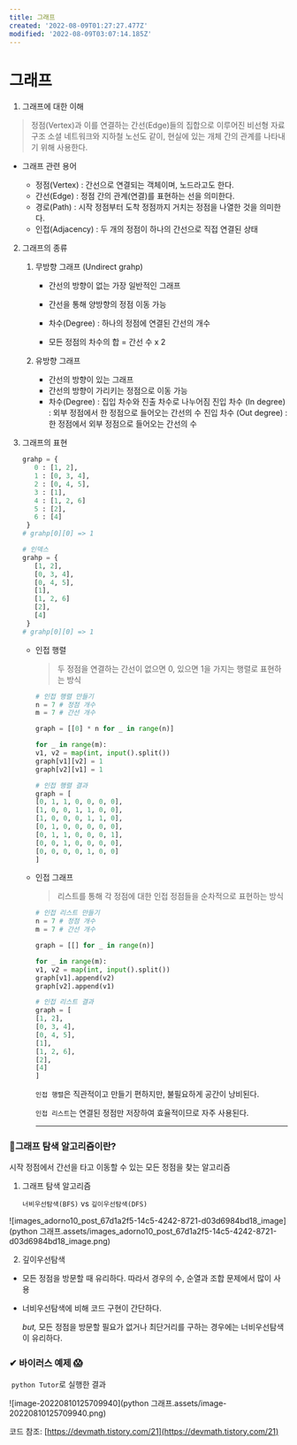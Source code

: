 ```yaml
---
title: 그래프
created: '2022-08-09T01:27:27.477Z'
modified: '2022-08-09T03:07:14.185Z'
---
```


# 그래프

1. 그래프에 대한 이해
>정점(Vertex)과 이를 연결하는 간선(Edge)들의 집합으로 이루어진 비선형 자료구조
소셜 네트워크와 지하철 노선도 같이, 현실에 있는 개체 간의 관계를 나타내기 위해 사용한다.

- 그래프 관련 용어

  - 정점(Vertex) : 간선으로 연결되는 객체이며, 노드라고도 한다.
  - 간선(Edge) : 정점 간의 관계(연결)를 표현하는 선을 의미한다.
  - 경로(Path) : 시작 정점부터 도착 정점까지 거치는 정점을 나열한 것을 의미한다.
  - 인접(Adjacency) : 두 개의 정점이 하나의 간선으로 직접 연결된 상태



2. 그래프의 종류

    1. 무방향 그래프 (Undirect grahp)
        - 간선의 방향이 없는 가장 일반적인 그래프
        
        - 간선을 통해 양방향의 정점 이동 가능
        
        - 차수(Degree) : 하나의 정점에 연결된 간선의 개수
        
        - 모든 정점의 차수의 합 = 간선 수 x 2
        
          
        
    2. 유방향 그래프
        - 간선의 방향이 있는 그래프
        - 간선의 방향이 가리키는 정점으로 이동 가능
        - 차수(Degree) : 집입 차수와 진출 차수로 나누어짐
            진입 차수 (In degree) : 외부 정점에서 한 정점으로 들어오는 간선의 수
            진입 차수 (Out degree) : 한 정점에서 외부 정점으로 들어오는 간선의 수

    

 3. 그래프의 표현

    ```python
    grahp = {
       0 : [1, 2],
       1 : [0, 3, 4],
       2 : [0, 4, 5],
       3 : [1],
       4 : [1, 2, 6]
       5 : [2],
       6 : [4]
     }
    # grahp[0][0] => 1
    
    # 인덱스
    grahp = {
       [1, 2],
       [0, 3, 4],
       [0, 4, 5],
       [1],
       [1, 2, 6]
       [2],
       [4]
     }
    # grahp[0][0] => 1
    ```

    - 인접 행렬

      > 두 정점을 연결하는 간선이 없으면 0, 있으면 1을 가지는 행렬로 표현하는 방식

      ```python
      # 인접 행렬 만들기
      n = 7 # 정점 개수
      m = 7 # 간선 개수
      
      graph = [[0] * n for _ in range(n)]
      
      for _ in range(m):
      v1, v2 = map(int, input().split())
      graph[v1][v2] = 1
      graph[v2][v1] = 1
      
      # 인접 행렬 결과
      graph = [
      [0, 1, 1, 0, 0, 0, 0],
      [1, 0, 0, 1, 1, 0, 0],
      [1, 0, 0, 0, 1, 1, 0],
      [0, 1, 0, 0, 0, 0, 0],
      [0, 1, 1, 0, 0, 0, 1],
      [0, 0, 1, 0, 0, 0, 0],
      [0, 0, 0, 0, 1, 0, 0]
      ]
      ```

      

    - 인접 그래프

      > 리스트를 통해 각 정점에 대한 인접 정점들을 순차적으로 표현하는 방식

      ```python
      # 인접 리스트 만들기
      n = 7 # 정점 개수
      m = 7 # 간선 개수
      
      graph = [[] for _ in range(n)]
      
      for _ in range(m):
      v1, v2 = map(int, input().split())
      graph[v1].append(v2)
      graph[v2].append(v1)
      
      # 인접 리스트 결과
      graph = [
      [1, 2],
      [0, 3, 4],
      [0, 4, 5],
      [1],
      [1, 2, 6],
      [2],
      [4]
      ]
      ```

      ```인접 행렬```은 직관적이고 만들기 편하지만, 불필요하게 공간이 낭비된다.

      ```인접 리스트```는 연결된 정점만 저장하여 효율적이므로 자주 사용된다.

      ----

      

### 📌그래프 탐색 알고리즘이란?

시작 정점에서 간선을 타고 이동할 수 있는 모든 정점을 찾는 알고리즘



1. 그래프 탐색 알고리즘

   ```너비우선탐색(BFS)``` vs ```깊이우선탐색(DFS) ``` 

![images_adorno10_post_67d1a2f5-14c5-4242-8721-d03d6984bd18_image](python 그래프.assets/images_adorno10_post_67d1a2f5-14c5-4242-8721-d03d6984bd18_image.png)



2.  깊이우선탐색

   - 모든 정점을 방문할 때 유리하다. 따라서 경우의 수, 순열과 조합 문제에서 많이 사용

   - 너비우선탐색에 비해 코드 구현이 간단하다.

     _but,_ 모든 정점을 방문할 필요가 없거나 최단거리를 구하는 경우에는 너비우선탐색이 유리하다.

   

   

   ### ✔ 바이러스 예제 😱

   ​	```python Tutor```로 실행한 결과

![image-20220810125709940](python 그래프.assets/image-20220810125709940.png)

코드 참조: [https://devmath.tistory.com/21](https://devmath.tistory.com/21)

